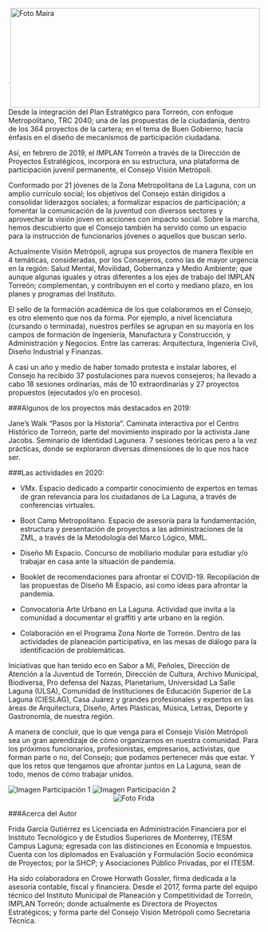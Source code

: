 <p>
   <a title="ir a Otras Publicaciones" href="http://www.trcimplan.gob.mx/autores/frida-valeria-garcia-gutierrez.html"><img class="img-responsive contenido-imagen" src="../imagenes/128/lic-frida-valeria-garcia-gutierrez-top2.png" align="right" alt="Foto Maira" width="500" height="200"></a>

</p>
</br></br></br></br></br></br></br></br>


---

Desde  la integración del Plan Estratégico para Torreón, con enfoque Metropolitano, TRC 2040; una de las propuestas de la  ciudadanía, dentro de los 364 proyectos de la cartera; en el tema de Buen Gobierno;  hacía énfasis en el diseño de mecanismos de participación ciudadana.

Así, en febrero de 2019, el IMPLAN Torreón a través de la Dirección de Proyectos Estratégicos, incorpora en su estructura, una plataforma de participación juvenil permanente, el Consejo Visión Metrópoli.

Conformado por 21 jóvenes de la Zona Metropolitana de La Laguna, con un amplio currículo social; los objetivos del Consejo están dirigidos a consolidar liderazgos sociales; a formalizar espacios de participación; a  fomentar la comunicación de la juventud con diversos sectores y aprovechar la visión joven en acciones con impacto social.  Sobre la marcha, hemos descubierto que el Consejo también ha servido como un espacio para la  instrucción de funcionarios jóvenes o aquellos que buscan serlo.

Actualmente Visión Metrópoli, agrupa sus proyectos de manera flexible en 4 temáticas, consideradas, por los Consejeros, como las de mayor urgencia en la región: Salud Mental, Movilidad, Gobernanza y Medio Ambiente; que aunque algunas iguales y otras diferentes a los ejes  de trabajo del IMPLAN Torreón; complementan, y contribuyen en el corto y mediano plazo, en los planes y programas del Instituto.

El sello de la formación académica de los que colaboramos en el Consejo, es otro elemento que nos da forma. Por ejemplo, a nivel licenciatura (cursando o terminada), nuestros perfiles se agrupan en su mayoría en los campos de formación de Ingeniería, Manufactura y Construcción, y Administración y Negocios. Entre las carreras: Arquitectura, Ingeniería Civil, Diseño Industrial y Finanzas.

A casi un año y medio de haber tomado protesta e instalar labores, el Consejo ha recibido 37 postulaciones para nuevos consejeros; ha llevado a cabo 18 sesiones ordinarias, más de 10 extraordinarias y 27 proyectos propuestos (ejecutados y/o en proceso).

###Algunos de los proyectos más destacados en 2019:

Jane’s Walk “Pasos por la Historia”. Caminata interactiva por el Centro Histórico de Torreón, parte del movimiento inspirado por la activista Jane Jacobs.
Seminario de Identidad Lagunera. 7 sesiones teóricas pero a la vez prácticas, donde se exploraron diversas dimensiones de lo que nos hace ser.

###Las actividades en 2020:

- VMx. Espacio dedicado a compartir conocimiento de expertos en temas de gran relevancia para los ciudadanos de La Laguna, a través de conferencias virtuales.

- Boot Camp Metropolitano. Espacio de asesoría para la fundamentación, estructura y presentación de proyectos a las administraciones de la ZML, a través de la Metodología del Marco Lógico, MML.

- Diseño Mi Espacio. Concurso de mobiliario modular para estudiar y/o trabajar en casa ante la situación de pandemia.

- Booklet de recomendaciones para afrontar el COVID-19. Recopilación de las propuestas de Diseño Mi Espacio, así como ideas para afrontar la pandemia.

- Convocatoria Arte Urbano en La Laguna. Actividad que invita a la comunidad a documentar el graffiti y arte urbano en la región.

- Colaboración en el Programa Zona Norte de Torreón. Dentro de las actividades de planeación participativa, en las mesas de diálogo para la identificación de problemáticas.

Iniciativas que han tenido eco en Sabor a Mí, Peñoles, Dirección de Atención a la Juventud de Torreón, Dirección de Cultura, Archivo Municipal, Biodiversa, Pro defensa del Nazas, Planetarium, Universidad La Salle Laguna (ULSA), Comunidad de Instituciones de Educación Superior de La Laguna (CIESLAG), Casa Juárez  y grandes profesionales y expertos en las áreas de Arquitectura, Diseño, Artes Plásticas, Música, Letras, Deporte y Gastronomía, de nuestra región.

A manera de concluir, que lo que venga para el Consejo Visión Metrópoli sea un gran aprendizaje de cómo organizarnos en nuestra comunidad. Para los próximos funcionarios, profesionistas, empresarios, activistas, que forman parte o no, del Consejo; que podamos pertenecer más que estar. Y que los retos que tengamos que afrontar juntos en La Laguna, sean de todo, menos de cómo trabajar unidos.

<img class="img-responsive" src="participacion-ciudadana-juvenil-en-la-planeacion-municipal-julio-2020/ima01.jpg" alt="Imagen Participación 1">

<img class="img-responsive" src="participacion-ciudadana-juvenil-en-la-planeacion-municipal-julio-2020/ima02.jpg" alt="Imagen Participación 2">

<center><img class="img-responsive" src="participacion-ciudadana-juvenil-en-la-planeacion-municipal-julio-2020/frida.jpg" alt="Foto Frida"></center>

###Acerca del Autor

Frida García Gutiérrez es Licenciada en Administración Financiera por el Instituto Tecnológico y de Estudios Superiores de Monterrey, ITESM Campus Laguna; egresada con las distinciones en Economía e Impuestos. Cuenta con los diplomados en Evaluación y Formulación Socio económica de Proyectos; por la SHCP; y Asociaciones Público Privadas, por el ITESM.

Ha sido colaboradora en Crowe Horwath Gossler, firma dedicada a la asesoría contable, fiscal y financiera. Desde el 2017, forma parte del equipo técnico del Instituto Municipal de Planeación y Competitividad de Torreón, IMPLAN Torreón; donde actualmente es Directora de Proyectos Estratégicos; y forma parte del Consejo Visión Metrópoli como Secretaria Técnica.

